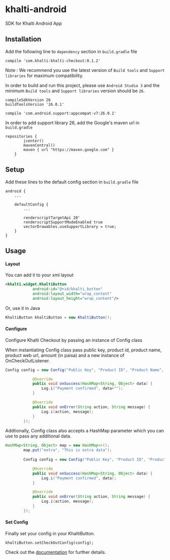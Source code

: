 # khalti-android
SDK for Khalti Android App

## Installation
Add the following line to `dependency` section in `build.gradle` file

```
compile 'com.khalti:khalti-checkout:0.1.2'
```
Note : We recommend you use the latest version of `Build tools` and `Support libraries` for maximum compatibility. 

In order to build and run this project, please use `Android Studio 3` and the minimum `Build tools` and `Support libraries` version should be `26`.

```
compileSdkVersion 26
buildToolsVersion '26.0.1'

compile 'com.android.support:appcompat-v7:26.0.1'
```
In order to add support library 26, add the Google's maven url in `build.gradle`

```
repositories {
        jcenter()
        mavenCentral()
        maven { url "https://maven.google.com" }
    }
```

## Setup
Add these lines to the default config section in `build.gradle` file

```
android {
    ...

    defaultConfig {
        ...
        
        renderscriptTargetApi 20'   
        renderscriptSupportModeEnabled true
        vectorDrawables.useSupportLibrary = true;
    }
}

```

## Usage

#### Layout

You can add it to your xml layout
```xml
<khalti.widget.KhaltiButton
            android:id="@+id/khalti_button"
            android:layout_width="wrap_content"
            android:layout_height="wrap_content"/>


```
Or, use it in Java

``` java
KhaltiButton khaltiButton = new KhaltiButton();         
```
#### Configure

Configure Khalti Checkout by passing an instance of Config class

When instantiating Config class pass public key, product id, product name, product web url, amount (in paisa) and a new instance of OnCheckOutListener.
```java
Config config = new Config("Public Key", "Product ID", "Product Name", "Product Url", amount, new OnCheckOutListener() {

            @Override
            public void onSuccess(HashMap<String, Object> data) {
                Log.i("Payment confirmed", data+"");
            }

            @Override
            public void onError(String action, String message) {
                Log.i(action, message);
            }
        });
```
Addtionally, Config class also accepts a HashMap parameter which you can use to pass any additional data.
```java
HashMap<String, Object> map = new HashMap<>();
        map.put("extra", "This is extra data");
        
        Config config = new Config("Public Key", "Product ID", "Product Name", "Product Url", amount, map, new OnCheckOutListener() {

            @Override
            public void onSuccess(HashMap<String, Object> data) {
                Log.i("Payment confirmed", data);
            }

            @Override
            public void onError(String action, String message) {
                Log.i(action, message);
            }
        });
```
#### Set Config
Finally set your config in your KhaltiButton.
```java;
khaltiButton.setCheckOutConfig(config);
```

Check out the [documentation](http://docs.khalti.com/checkout/android/) for further details.
